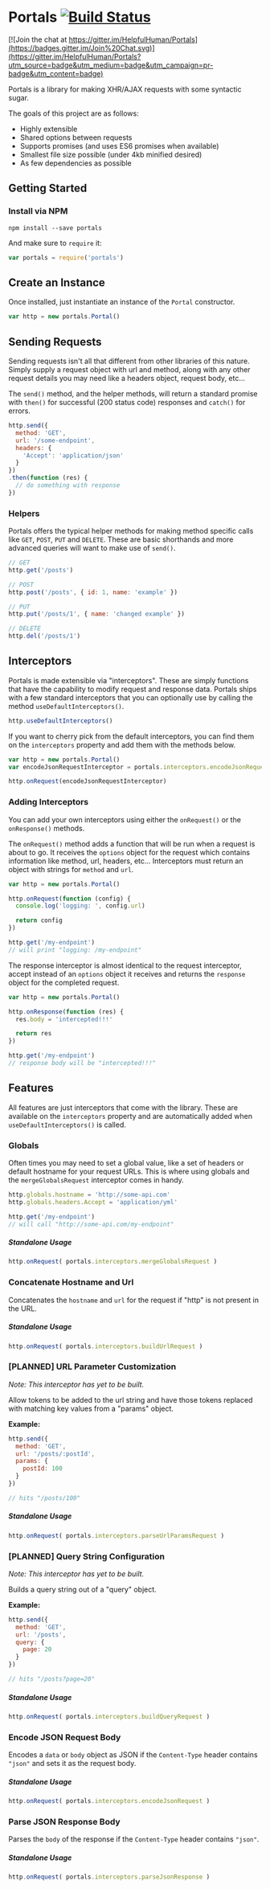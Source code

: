 # Portals [![Build Status](https://travis-ci.org/HelpfulHuman/Portals.svg?branch=master)](https://travis-ci.org/HelpfulHuman/Portals)

[![Join the chat at https://gitter.im/HelpfulHuman/Portals](https://badges.gitter.im/Join%20Chat.svg)](https://gitter.im/HelpfulHuman/Portals?utm_source=badge&utm_medium=badge&utm_campaign=pr-badge&utm_content=badge)

Portals is a library for making XHR/AJAX requests with some syntactic sugar.

The goals of this project are as follows:

* Highly extensible
* Shared options between requests
* Supports promises (and uses ES6 promises when available)
* Smallest file size possible (under 4kb minified desired)
* As few dependencies as possible

## Getting Started

### Install via NPM

```
npm install --save portals
```

And make sure to `require` it:

```javascript
var portals = require('portals')
```

## Create an Instance

Once installed, just instantiate an instance of the `Portal` constructor.

```javascript
var http = new portals.Portal()
```

## Sending Requests

Sending requests isn't all that different from other libraries of this nature.  Simply supply a request object with url and method, along with any other request details you may need like a headers object, request body, etc...

The `send()` method, and the helper methods, will return a standard promise with `then()` for successful (200 status code) responses and `catch()` for errors.

```javascript
http.send({
  method: 'GET',
  url: '/some-endpoint',
  headers: {
    'Accept': 'application/json'
  }
})
.then(function (res) {
  // do something with response
})
```

### Helpers

Portals offers the typical helper methods for making method specific calls like `GET`, `POST`, `PUT` and `DELETE`.  These are basic shorthands and more advanced queries will want to make use of `send()`.

```javascript
// GET
http.get('/posts')

// POST
http.post('/posts', { id: 1, name: 'example' })

// PUT
http.put('/posts/1', { name: 'changed example' })

// DELETE
http.del('/posts/1')
```

## Interceptors

Portals is made extensible via "interceptors".  These are simply functions that have the capability to modify request and response data.  Portals ships with a few standard interceptors that you can optionally use by calling the method `useDefaultInterceptors()`.

```javascript
http.useDefaultInterceptors()
```

If you want to cherry pick from the default interceptors, you can find them on the `interceptors` property and add them with the methods below.

```javascript
var http = new portals.Portal()
var encodeJsonRequestInterceptor = portals.interceptors.encodeJsonRequest

http.onRequest(encodeJsonRequestInterceptor)
```

### Adding Interceptors

You can add your own interceptors using either the `onRequest()` or the `onResponse()` methods.

The `onRequest()` method adds a function that will be run when a request is about to go.  It receives the `options` object for the request which contains information like method, url, headers, etc...  Interceptors must return an object with strings for `method` and `url`.

```javascript
var http = new portals.Portal()

http.onRequest(function (config) {
  console.log('logging: ', config.url)

  return config
})

http.get('/my-endpoint')
// will print "logging: /my-endpoint"
```

The response interceptor is almost identical to the request interceptor, accept instead of an `options` object it receives and returns the `response` object for the completed request.

```javascript
var http = new portals.Portal()

http.onResponse(function (res) {
  res.body = 'intercepted!!!'

  return res
})

http.get('/my-endpoint')
// response body will be "intercepted!!!"
```

## Features

All features are just interceptors that come with the library.  These are available on the `interceptors` property and are automatically added when `useDefaultInterceptors()` is called.

### Globals

Often times you may need to set a global value, like a set of headers or default hostname for your request URLs.  This is where using globals and the `mergeGlobalsRequest` interceptor comes in handy.

```javascript
http.globals.hostname = 'http://some-api.com'
http.globals.headers.Accept = 'application/yml'

http.get('/my-endpoint')
// will call "http://some-api.com/my-endpoint"
```

##### Standalone Usage

```javascript
http.onRequest( portals.interceptors.mergeGlobalsRequest )
```

### Concatenate Hostname and Url

Concatenates the `hostname` and `url` for the request if "http" is not present in the URL.  

##### Standalone Usage

```javascript
http.onRequest( portals.interceptors.buildUrlRequest )
```

### [PLANNED] URL Parameter Customization

_Note: This interceptor has yet to be built._

Allow tokens to be added to the url string and have those tokens replaced with matching key values from a "params" object.

**Example:**

```javascript
http.send({
  method: 'GET',
  url: '/posts/:postId',
  params: {
    postId: 100
  }
})

// hits "/posts/100"
```

##### Standalone Usage

```javascript
http.onRequest( portals.interceptors.parseUrlParamsRequest )
```

### [PLANNED] Query String Configuration

_Note: This interceptor has yet to be built._

Builds a query string out of a "query" object.

**Example:**

```javascript
http.send({
  method: 'GET',
  url: '/posts',
  query: {
    page: 20
  }
})

// hits "/posts?page=20"
```

##### Standalone Usage

```javascript
http.onRequest( portals.interceptors.buildQueryRequest )
```

### Encode JSON Request Body

Encodes a `data` or `body` object as JSON if the `Content-Type` header contains `"json"` and sets it as the request body.

##### Standalone Usage

```javascript
http.onRequest( portals.interceptors.encodeJsonRequest )
```

### Parse JSON Response Body

Parses the `body` of the response if the `Content-Type` header contains `"json"`.

##### Standalone Usage

```javascript
http.onRequest( portals.interceptors.parseJsonResponse )
```
